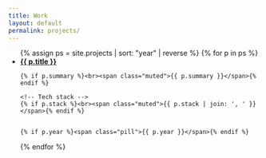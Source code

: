 ```yaml
---
title: Work
layout: default
permalink: projects/
---
```


<ul class="grid">
{% assign ps = site.projects | sort: "year" | reverse %}
{% for p in ps %}
  <li>
    <!--Title-->
    <a class="card" href="{{ p.url | relative_url }}"><strong>{{ p.title }}</strong></a>

    {% if p.summary %}<br><span class="muted">{{ p.summary }}</span>{% endif %}

    <!-- Tech stack -->
    {% if p.stack %}<br><span class="muted">{{ p.stack | join: ', ' }}</span>{% endif %}


    {% if p.year %}<span class="pill">{{ p.year }}</span>{% endif %}
  </li>
{% endfor %}
</ul>